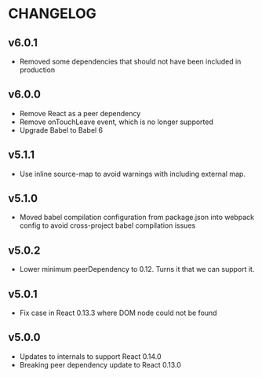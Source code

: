 # CHANGELOG

## v6.0.1

- Removed some dependencies that should not have been included in production

## v6.0.0

- Remove React as a peer dependency
- Remove onTouchLeave event, which is no longer supported
- Upgrade Babel to Babel 6

## v5.1.1

- Use inline source-map to avoid warnings with including external map.

## v5.1.0

- Moved babel compilation configuration from package.json into webpack
  config to avoid cross-project babel compilation issues

## v5.0.2

- Lower minimum peerDependency to 0.12. Turns it that we can support
  it.

## v5.0.1

- Fix case in React 0.13.3 where DOM node could not be found

## v5.0.0

- Updates to internals to support React 0.14.0
- Breaking peer dependency update to React 0.13.0
